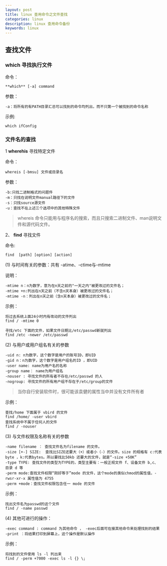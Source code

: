 ```yaml
---
layout: post
title: linux 查用命令之文件查找
categories: linux
description: linux 查用命令备份
keywords: linux
---
```


## 查找文件

### which 寻找执行文件

命令：

	**which** [-a] command

参数：

	-a：将所有的有PATH目录汇总可以找到的命令均列出，而不只第一个被找到的命令名称

示例: 

	which ifConfig

### 文件名的查找

1 **wherehis** 寻找特定文件

命令：

	whereis [-bmsu] 文件或目录名

参数：

	-b:只找二进制格式的问题件
	-m：只找在说明文件manual路径下的文件
	-s：只找source源文件
	-u：查找不在上述三个选项中的其他特殊文件


> whereis 命令只能用与程序名的搜索，而且只搜索二进制文件、man说明文件和源代码文件。


2、 **find** 寻找文件

命令:
	
	find  [path] [option] [action]

(1) 与时间有关的参数：共有 -atime、-ctime与-mtime 

说明： 
	
	-mtime n：n为数字，意为在n天之前的"一天之内"被更改过的文件名；
	-mtime +n:列出在n天之前（不含n天本身）被更改过的文件名；
	-mtime -n：列出在n天之前（含n天本身）被更改过的文件名；

示例：

	将过去系统上面24小时内有改动的文件列出
	find / -mtime 0 

	寻找/etc 下面的文件，如果文件日期比/etc/passwd新就列出
	find /etc -newer /etc/passwd

(2) 与用户或用户组名有关的参数

	-uid n: n为数字，这个数字是用户的账号ID，即UID
	-gid n：n为数字，这个数字是用户组名的ID ，即UID
	-user name: name为用户名的名称
	-group name： name为用户组名
	-nouser : 寻找文件的所有者不存在/etc/passwd 的人
	-nogroup: 寻找文件的所有用户组不存在于/etc/group的文件

> 当你自行安装软件时，很可能该袁健的属性当中并没有文件所有者


示例：
	
	查找/home 下面属于 vbird 的文件
	find /home/ -user vbird
	查找系统中不属于任何人的文件
	find / -nouser

(3) 与文件权限及名称有关的参数

	-name filename ： 查找文件名为filename 的文件。
	-size [+-] SIZE:  查找比SIZE还要大（+）或者小（-）的文件。size 的规格有 c:代表 byte ，k:代表bytes。所以要找比50kb 还要大的文件，就是“-size +50K”
	-type TYPE: 查找文件的类型为TYPE的，类型主要有：一般正规文件 f、设备文件 b,c、 目录 d 等
	-perm mode:查找文件权限“刚好等于”mode 的文件，这个mode的类似chmod的属性值，-rwsr-xr-x 属性值为 4755
	-perm +mode：查找文件权限包含任一 mode 的文件

示例：
	
	找出文件名为passwd的这个文件
	find / -name passwd
	
(4) 其他可进行的操作：

	-exec command : command 为其他命令 ， -exec后面可在接其他命令来处理找到的结果
	-print ：将结果打印到屏幕上，这个操作是默认操作

示例：
	
	将找到的文件使用 ls -l 列出来
	find / -perm +7000 -exec ls -l {} \; 
					
 
	
	



